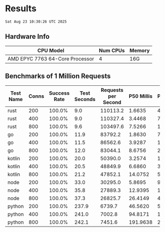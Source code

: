 # Results
`Sat Aug 23 10:30:26 UTC 2025`
## Hardware Info
| CPU Model | Num CPUs | Memory |
| --------- | -------- | ------ |
| AMD EPYC 7763 64-Core Processor | 4 | 16G |

## Benchmarks of 1 Million Requests
| Test Name | Conns | Success Rate | Test Seconds | Requests per Second | P50 Millis | P99 Millis | P99.9 Millis | API Memory MB | API CPU Time | API Threads |
| --------- | ----- | ------------ | ------------ | ------------------- | ---------- | ---------- | ------------ | ------------- | ------------ | ----------- |
| rust | 200 | 100.0% | 9.0 | 110113.2 | 1.6635 | 4.6302 | 6.3710 | 8.4 | 00:00:17 | 5 |
| rust | 400 | 100.0% | 9.0 | 110327.4 | 3.4468 | 7.9550 | 10.5375 | 13.2 | 00:00:18 | 5 |
| rust | 800 | 100.0% | 9.6 | 103497.6 | 7.5266 | 14.9213 | 21.1073 | 21.9 | 00:00:19 | 5 |
| go | 200 | 100.0% | 11.9 | 83792.2 | 1.8630 | 7.5396 | 10.4853 | 18.0 | 00:00:28 | 11 |
| go | 400 | 100.0% | 11.5 | 86562.6 | 3.9287 | 13.5463 | 18.8494 | 24.3 | 00:00:27 | 11 |
| go | 800 | 100.0% | 12.0 | 83044.1 | 8.6756 | 25.9242 | 41.1581 | 36.6 | 00:00:28 | 12 |
| kotlin | 200 | 100.0% | 20.0 | 50390.0 | 3.2574 | 14.8366 | 34.1949 | 338.3 | 00:01:02 | 155 |
| kotlin | 400 | 100.0% | 20.5 | 48849.9 | 6.6860 | 31.2562 | 79.7579 | 414.0 | 00:01:03 | 155 |
| kotlin | 800 | 100.0% | 21.2 | 47852.1 | 14.0752 | 50.8148 | 137.7335 | 415.4 | 00:01:04 | 155 |
| node | 200 | 100.0% | 33.0 | 30295.0 | 5.8695 | 9.1847 | 10.8971 | 112.1 | 00:00:33 | 7 |
| node | 400 | 100.0% | 35.8 | 27889.3 | 12.9395 | 19.9375 | 22.6594 | 145.5 | 00:00:36 | 7 |
| node | 800 | 100.0% | 37.3 | 26825.7 | 26.4149 | 41.1415 | 43.9039 | 153.1 | 00:00:37 | 7 |
| python | 200 | 100.0% | 237.9 | 6739.7 | 46.5620 | 53.4704 | 56.1846 | 33.4 | 00:03:58 | 1 |
| python | 400 | 100.0% | 241.0 | 7002.8 | 94.8171 | 107.1783 | 110.1876 | 35.0 | 00:04:01 | 1 |
| python | 800 | 100.0% | 242.1 | 7451.6 | 191.9638 | 216.7126 | 227.7476 | 41.2 | 00:04:02 | 1 |
